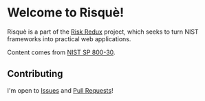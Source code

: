# Welcome to Risquè!

Risquè is a part of the [Risk Redux](https://risk-redux.io) project, which seeks to turn NIST frameworks into practical web applications.

Content comes from [NIST SP 800-30](https://csrc.nist.gov/publications/detail/sp/800-30/rev-1/final).

## Contributing

I'm open to [Issues](issues) and [Pull Requests](pulls)!